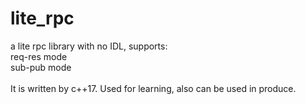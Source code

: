 # lite_rpc
a lite rpc library with no IDL, supports:
</br>req-res mode
</br>sub-pub mode
</br>
</br>It is written by c++17. Used for learning, also can be used in produce.
